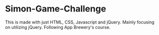 # Simon-Game-Challenge
This is made with just HTML, CSS, Javascript and jQuery. Mainly focusing on utilizing jQuery. Following App Brewery's course.
